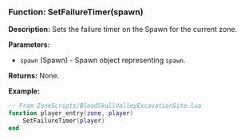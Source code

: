 ### Function: SetFailureTimer(spawn)

**Description:**
Sets the failure timer on the Spawn for the current zone.

**Parameters:**
- `spawn` (Spawn) - Spawn object representing `spawn`.

**Returns:** None.

**Example:**

```lua
-- From ZoneScripts/BloodSkullValleyExcavationSite.lua
function player_entry(zone, player)
    SetFailureTimer(player)
end
```
